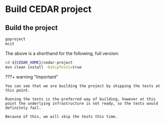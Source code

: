 # Build CEDAR project

## Build the project

```sh
goproject
mcit
```

The above is a shorthand for the following, full version:
 
```sh
cd ${CEDAR_HOME}/cedar-project
mvn clean install -DskipTests=true
```

???+ warning "Important"
    
    You can see that we are building the project by skipping the tests at this point.
   
    Running the tests is the preferred way of building, however at this point the underlying infrastructure is not ready, so the tests would definitely fail.

    Because of this, we will skip the tests this time.  

